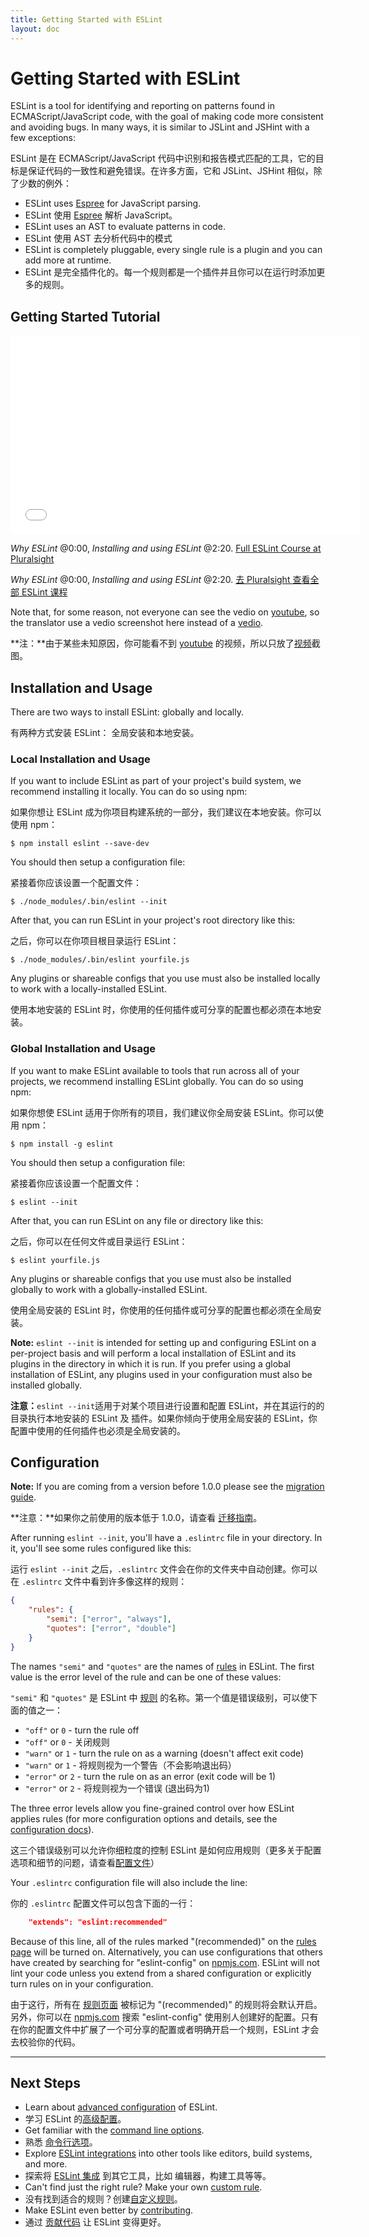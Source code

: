 ```yaml
---
title: Getting Started with ESLint
layout: doc
---
```

<!-- Note: No pull requests accepted for this file. See README.md in the root directory for details. -->

# Getting Started with ESLint

ESLint is a tool for identifying and reporting on patterns found in ECMAScript/JavaScript code, with the goal of making code more consistent and avoiding bugs. In many ways, it is similar to JSLint and JSHint with a few exceptions:

ESLint 是在 ECMAScript/JavaScript 代码中识别和报告模式匹配的工具，它的目标是保证代码的一致性和避免错误。在许多方面，它和 JSLint、JSHint 相似，除了少数的例外：

* ESLint uses [Espree](https://github.com/eslint/espree) for JavaScript parsing.
* ESLint 使用 [Espree](https://github.com/eslint/espree) 解析 JavaScript。
* ESLint uses an AST to evaluate patterns in code.
* ESLint 使用 AST 去分析代码中的模式
* ESLint is completely pluggable, every single rule is a plugin and you can add more at runtime.
* ESLint 是完全插件化的。每一个规则都是一个插件并且你可以在运行时添加更多的规则。

## Getting Started Tutorial

<iframe width="560" height="318" src="/img/tutorial-video.png" frameborder="0" allowfullscreen></iframe>

*Why ESLint* @0:00, *Installing and using ESLint* @2:20.  <a href="https://www.pluralsight.com/courses/eslint-better-code-quality?utm_source=eslint-dot-org&utm_medium=video&utm_campaign=authordemo" target="_blank">Full ESLint Course at Pluralsight</a>

*Why ESLint* @0:00, *Installing and using ESLint* @2:20.  <a href="https://www.pluralsight.com/courses/eslint-better-code-quality?utm_source=eslint-dot-org&utm_medium=video&utm_campaign=authordemo" target="_blank">去 Pluralsight 查看全部 ESLint 课程</a>

Note that, for some reason, not everyone can see the vedio on <a href="https://youtu.be/hppJw2REb8g">youtube</a>, so the translator use a vedio screenshot here instead of a <a href="http://t.cn/RSkK9KS">vedio</a>.

**注：**由于某些未知原因，你可能看不到 <a href="https://youtu.be/hppJw2REb8g">youtube</a> 的视频，所以只放了<a href="http://t.cn/RSkK9KS">视频</a>截图。

## Installation and Usage

There are two ways to install ESLint: globally and locally.

有两种方式安装 ESLint： 全局安装和本地安装。

### Local Installation and Usage

If you want to include ESLint as part of your project's build system, we recommend installing it locally. You can do so using npm:

如果你想让 ESLint 成为你项目构建系统的一部分，我们建议在本地安装。你可以使用 npm：

```
$ npm install eslint --save-dev
```

You should then setup a configuration file:

紧接着你应该设置一个配置文件：

```
$ ./node_modules/.bin/eslint --init
```

After that, you can run ESLint in your project's root directory like this:

之后，你可以在你项目根目录运行 ESLint：

```
$ ./node_modules/.bin/eslint yourfile.js
```

Any plugins or shareable configs that you use must also be installed locally to work with a locally-installed ESLint.

使用本地安装的 ESLint 时，你使用的任何插件或可分享的配置也都必须在本地安装。

### Global Installation and Usage

If you want to make ESLint available to tools that run across all of your projects, we recommend installing ESLint globally. You can do so using npm:

如果你想使 ESLint 适用于你所有的项目，我们建议你全局安装 ESLint。你可以使用 npm：

```
$ npm install -g eslint
```

You should then setup a configuration file:

紧接着你应该设置一个配置文件：

```
$ eslint --init
```

After that, you can run ESLint on any file or directory like this:

之后，你可以在任何文件或目录运行 ESLint：

```
$ eslint yourfile.js
```

Any plugins or shareable configs that you use must also be installed globally to work with a globally-installed ESLint.

使用全局安装的 ESLint 时，你使用的任何插件或可分享的配置也都必须在全局安装。

**Note:** `eslint --init` is intended for setting up and configuring ESLint on a per-project basis and will perform a local installation of ESLint and its plugins in the directory in which it is run. If you prefer using a global installation of ESLint, any plugins used in your configuration must also be installed globally.

**注意：**`eslint --init`适用于对某个项目进行设置和配置 ESLint，并在其运行的的目录执行本地安装的 ESLint 及 插件。如果你倾向于使用全局安装的 ESLint，你配置中使用的任何插件也必须是全局安装的。

## Configuration

**Note:** If you are coming from a version before 1.0.0 please see the [migration guide](http://eslint.org/docs/user-guide/migrating-to-1.0.0).

**注意：**如果你之前使用的版本低于 1.0.0，请查看 [迁移指南](migrating-to-1.0.0)。

After running `eslint --init`, you'll have a `.eslintrc` file in your directory. In it, you'll see some rules configured like this:

运行 `eslint --init` 之后，`.eslintrc` 文件会在你的文件夹中自动创建。你可以在 `.eslintrc` 文件中看到许多像这样的规则：

```json
{
    "rules": {
        "semi": ["error", "always"],
        "quotes": ["error", "double"]
    }
}
```

The names `"semi"` and `"quotes"` are the names of [rules](http://eslint.org/docs/rules) in ESLint. The first value is the error level of the rule and can be one of these values:

`"semi"` 和 `"quotes"` 是 ESLint 中 [规则](../rules) 的名称。第一个值是错误级别，可以使下面的值之一：

* `"off"` or `0` - turn the rule off
* `"off"` or `0` - 关闭规则
* `"warn"` or `1` - turn the rule on as a warning (doesn't affect exit code)
* `"warn"` or `1` - 将规则视为一个警告（不会影响退出码）
* `"error"` or `2` - turn the rule on as an error (exit code will be 1)
* `"error"` or `2` - 将规则视为一个错误 (退出码为1)

The three error levels allow you fine-grained control over how ESLint applies rules (for more configuration options and details, see the [configuration docs](configuring)).

这三个错误级别可以允许你细粒度的控制 ESLint 是如何应用规则（更多关于配置选项和细节的问题，请查看[配置文件](configuring)）

Your `.eslintrc` configuration file will also include the line:

你的 `.eslintrc` 配置文件可以包含下面的一行：

```json
    "extends": "eslint:recommended"
```

Because of this line, all of the rules marked "(recommended)" on the [rules page](../rules) will be turned on.  Alternatively, you can use configurations that others have created by searching for "eslint-config" on [npmjs.com](https://www.npmjs.com/search?q=eslint-config).  ESLint will not lint your code unless you extend from a shared configuration or explicitly turn rules on in your configuration.

由于这行，所有在 [规则页面](../rules) 被标记为 "(recommended)" 的规则将会默认开启。另外，你可以在 [npmjs.com](https://www.npmjs.com/search?q=eslint-config) 搜索 "eslint-config" 使用别人创建好的配置。只有在你的配置文件中扩展了一个可分享的配置或者明确开启一个规则，ESLint 才会去校验你的代码。

---

## Next Steps

* Learn about [advanced configuration](configuring) of ESLint.
* 学习 ESLint 的[高级配置](configuring)。
* Get familiar with the [command line options](command-line-interface).
* 熟悉 [命令行选项](command-line-interface)。
* Explore [ESLint integrations](integrations) into other tools like editors, build systems, and more.
* 探索将 [ESLint 集成](integrations) 到其它工具，比如 编辑器，构建工具等等。
* Can't find just the right rule?  Make your own [custom rule](../developer-guide/working-with-rules).
* 没有找到适合的规则？创建[自定义规则](../developer-guide/working-with-rules)。
* Make ESLint even better by [contributing](../developer-guide/contributing).
* 通过 [贡献代码](../developer-guide/contributing) 让 ESLint 变得更好。
